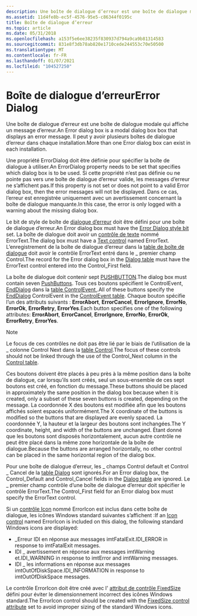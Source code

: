 ```yaml
---
description: Une boîte de dialogue d’erreur est une boîte de dialogue modale qui affiche un message d’erreur. Il peut y avoir plusieurs boîtes de dialogue d’erreur dans chaque installation.
ms.assetid: 11d4fe8b-ec5f-4576-95e5-c86344f0195c
title: Boîte de dialogue d’erreur
ms.topic: article
ms.date: 05/31/2018
ms.openlocfilehash: a153f5e6ee38235f830937d794a9ca9b81314583
ms.sourcegitcommit: 831e8f3db78ab820e1710cede244553c70e50500
ms.translationtype: MT
ms.contentlocale: fr-FR
ms.lasthandoff: 01/07/2021
ms.locfileid: "104527250"
---
```

# <a name="error-dialog"></a><span data-ttu-id="137cb-104">Boîte de dialogue d’erreur</span><span class="sxs-lookup"><span data-stu-id="137cb-104">Error Dialog</span></span>

<span data-ttu-id="137cb-105">Une boîte de dialogue d’erreur est une boîte de dialogue modale qui affiche un message d’erreur.</span><span class="sxs-lookup"><span data-stu-id="137cb-105">An Error dialog box is a modal dialog box box that displays an error message.</span></span> <span data-ttu-id="137cb-106">Il peut y avoir plusieurs boîtes de dialogue d’erreur dans chaque installation.</span><span class="sxs-lookup"><span data-stu-id="137cb-106">More than one Error dialog box can exist in each installation.</span></span>

<span data-ttu-id="137cb-107">Une propriété ErrorDialog doit être définie pour spécifier la boîte de dialogue à utiliser.</span><span class="sxs-lookup"><span data-stu-id="137cb-107">An ErrorDialog property needs to be set that specifies which dialog box is to be used.</span></span> <span data-ttu-id="137cb-108">Si cette propriété n’est pas définie ou ne pointe pas vers une boîte de dialogue d’erreur valide, les messages d’erreur ne s’affichent pas.</span><span class="sxs-lookup"><span data-stu-id="137cb-108">If this property is not set or does not point to a valid Error dialog box, then the error messages will not be displayed.</span></span> <span data-ttu-id="137cb-109">Dans ce cas, l’erreur est enregistrée uniquement avec un avertissement concernant la boîte de dialogue manquante.</span><span class="sxs-lookup"><span data-stu-id="137cb-109">In this case, the error is only logged with a warning about the missing dialog box.</span></span>

<span data-ttu-id="137cb-110">Le bit de style de boîte de [dialogue d’erreur](error-dialog-style-bit.md) doit être défini pour une boîte de dialogue d’erreur.</span><span class="sxs-lookup"><span data-stu-id="137cb-110">An Error dialog box must have the [Error Dialog style bit](error-dialog-style-bit.md) set.</span></span> <span data-ttu-id="137cb-111">La boîte de dialogue doit avoir un [contrôle de texte](text-control.md) nommé ErrorText.</span><span class="sxs-lookup"><span data-stu-id="137cb-111">The dialog box must have a [Text control](text-control.md) named ErrorText.</span></span> <span data-ttu-id="137cb-112">L’enregistrement de la boîte de dialogue d’erreur dans la [table de boîte de dialogue](dialog-table.md) doit avoir le contrôle ErrorText entré dans le \_ premier champ Control.</span><span class="sxs-lookup"><span data-stu-id="137cb-112">The record for the Error dialog box in the [Dialog table](dialog-table.md) must have the ErrorText control entered into the Control\_First field.</span></span>

<span data-ttu-id="137cb-113">La boîte de dialogue doit contenir sept [PUSHBUTTON](pushbutton-control.md).</span><span class="sxs-lookup"><span data-stu-id="137cb-113">The dialog box must contain seven [PushButtons](pushbutton-control.md).</span></span> <span data-ttu-id="137cb-114">Tous ces boutons spécifient le ControlEvent, [EndDialog](enddialog-controlevent.md) dans la [table ControlEvent,](controlevent-table.md).</span><span class="sxs-lookup"><span data-stu-id="137cb-114">All of these buttons specify the [EndDialog](enddialog-controlevent.md) ControlEvent in the [ControlEvent table](controlevent-table.md).</span></span> <span data-ttu-id="137cb-115">Chaque bouton spécifie l’un des attributs suivants : **ErrorAbort**, **ErrorCancel**, **ErrorIgnore**, **ErrorNo**, **ErrorOk**, **ErrorRetry**, **ErrorYes**.</span><span class="sxs-lookup"><span data-stu-id="137cb-115">Each button specifies one of the following attributes: **ErrorAbort**, **ErrorCancel**, **ErrorIgnore**, **ErrorNo**, **ErrorOk**, **ErrorRetry**, **ErrorYes**.</span></span>

> [!Note]  
> <span data-ttu-id="137cb-116">Le focus de ces contrôles ne doit pas être lié par le biais de l’utilisation de la \_ colonne Control Next dans la [table Control](control-table.md).</span><span class="sxs-lookup"><span data-stu-id="137cb-116">The focus of these controls should not be linked through the use of the Control\_Next column in the [Control table](control-table.md).</span></span>

 

<span data-ttu-id="137cb-117">Ces boutons doivent être placés à peu près à la même position dans la boîte de dialogue, car lorsqu’ils sont créés, seul un sous-ensemble de ces sept boutons est créé, en fonction du message.</span><span class="sxs-lookup"><span data-stu-id="137cb-117">These buttons should be placed in approximately the same position in the dialog box because when it is created, only a subset of these seven buttons is created, depending on the message.</span></span> <span data-ttu-id="137cb-118">La coordonnée X des boutons est modifiée afin que les boutons affichés soient espacés uniformément.</span><span class="sxs-lookup"><span data-stu-id="137cb-118">The X coordinate of the buttons is modified so the buttons that are displayed are evenly spaced.</span></span> <span data-ttu-id="137cb-119">La coordonnée Y, la hauteur et la largeur des boutons sont inchangées.</span><span class="sxs-lookup"><span data-stu-id="137cb-119">The Y coordinate, height, and width of the buttons are unchanged.</span></span> <span data-ttu-id="137cb-120">Étant donné que les boutons sont disposés horizontalement, aucun autre contrôle ne peut être placé dans la même zone horizontale de la boîte de dialogue.</span><span class="sxs-lookup"><span data-stu-id="137cb-120">Because the buttons are arranged horizontally, no other control can be placed in the same horizontal region of the dialog box.</span></span>

<span data-ttu-id="137cb-121">Pour une boîte de dialogue d’erreur, les \_ champs Control default et Control \_ Cancel de la [table Dialog](dialog-table.md) sont ignorés.</span><span class="sxs-lookup"><span data-stu-id="137cb-121">For an Error dialog box, the Control\_Default and Control\_Cancel fields in the [Dialog table](dialog-table.md) are ignored.</span></span> <span data-ttu-id="137cb-122">Le \_ premier champ contrôle d’une boîte de dialogue d’erreur doit spécifier le contrôle ErrorText.</span><span class="sxs-lookup"><span data-stu-id="137cb-122">The Control\_First field for an Error dialog box must specify the ErrorText control.</span></span>

<span data-ttu-id="137cb-123">Si un [contrôle Icon](icon-control.md) nommé ErrorIcon est inclus dans cette boîte de dialogue, les icônes Windows standard suivantes s’affichent :</span><span class="sxs-lookup"><span data-stu-id="137cb-123">If an [Icon control](icon-control.md) named ErrorIcon is included on this dialog, the following standard Windows icons are displayed:</span></span>

-   <span data-ttu-id="137cb-124">\_Erreur IDI en réponse aux messages imtFatalExit.</span><span class="sxs-lookup"><span data-stu-id="137cb-124">IDI\_ERROR in response to imtFatalExit messages.</span></span>
-   <span data-ttu-id="137cb-125">IDI \_ avertissement en réponse aux messages imtWarning et.</span><span class="sxs-lookup"><span data-stu-id="137cb-125">IDI\_WARNING in response to imtError and imtWarning messages.</span></span>
-   <span data-ttu-id="137cb-126">IDI \_ les informations en réponse aux messages imtOutOfDiskSpace.</span><span class="sxs-lookup"><span data-stu-id="137cb-126">IDI\_INFORMATION in response to imtOutOfDiskSpace messages.</span></span>

<span data-ttu-id="137cb-127">Le contrôle ErrorIcon doit être créé avec l' [attribut de contrôle FixedSize](fixedsize-control-attribute.md) défini pour éviter le dimensionnement incorrect des icônes Windows standard.</span><span class="sxs-lookup"><span data-stu-id="137cb-127">The ErrorIcon control should be created with the [FixedSize control attribute](fixedsize-control-attribute.md) set to avoid improper sizing of the standard Windows icons.</span></span>

 

 



